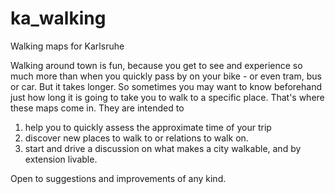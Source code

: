 # ka_walking
Walking maps for Karlsruhe

Walking around town is fun, because you get to see and experience so much more than when you quickly pass by on your bike - or even tram, bus or car. But it takes longer. So sometimes you may want to know beforehand just how long it is going to take you to walk to a specific place. That's where these maps come in. They are intended to
1) help you to quickly assess the approximate time of your trip
2) discover new places to walk to or relations to walk on.
3) start and drive a discussion on what makes a city walkable, and by extension livable.

Open to suggestions and improvements of any kind.

